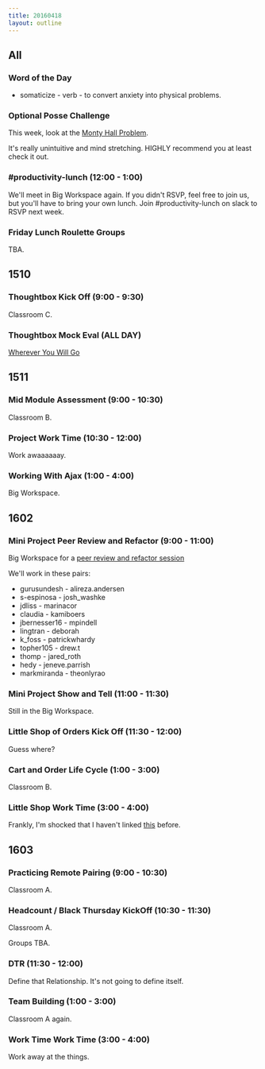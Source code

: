 ```yaml
---
title: 20160418
layout: outline
---
```


## All

### Word of the Day
* somaticize - verb - to convert anxiety into physical problems.

### Optional Posse Challenge

This week, look at the [Monty Hall Problem](https://github.com/turingschool/posse_challenges/tree/master/monty_hall).

It's really unintuitive and mind stretching. HIGHLY recommend you at least check it out.

### #productivity-lunch (12:00 - 1:00)

We'll meet in Big Workspace again. If you didn't RSVP, feel free to join us, but you'll have to bring your own lunch. Join #productivity-lunch on slack to RSVP next week.

### Friday Lunch Roulette Groups

TBA.


## 1510

### Thoughtbox Kick Off (9:00 - 9:30)

Classroom C.

### Thoughtbox Mock Eval (ALL DAY)

[Wherever You Will Go](https://www.youtube.com/watch?v=iAP9AF6DCu4)


## 1511

### Mid Module Assessment (9:00 - 10:30)

Classroom B.

### Project Work Time (10:30 - 12:00)

Work awaaaaaay.

### Working With Ajax (1:00 - 4:00)

Big Workspace.


## 1602

### Mini Project Peer Review and Refactor (9:00 - 11:00)

Big Workspace for a [peer review and refactor session](https://github.com/turingschool/lesson_plans/blob/master/ruby_02-web_applications_with_ruby/rails_mini_project_review_and_refactor.md)

We'll work in these pairs:

* gurusundesh - alireza.andersen
* s-espinosa - josh_washke
* jdliss - marinacor
* claudia - kamiboers
* jbernesser16 - mpindell
* lingtran - deborah
* k_foss - patrickwhardy
* topher105 - drew.t
* thomp - jared_roth
* hedy - jeneve.parrish
* markmiranda - theonlyrao


### Mini Project Show and Tell (11:00 - 11:30)

Still in the Big Workspace.

### Little Shop of Orders Kick Off (11:30 - 12:00)

Guess where?

### Cart and Order Life Cycle (1:00 - 3:00)

Classroom B.

### Little Shop Work Time (3:00 - 4:00)

Frankly, I'm shocked that I haven't linked [this](https://www.youtube.com/watch?v=1l9lN3wtMcA)
before.


## 1603

### Practicing Remote Pairing (9:00 - 10:30)

Classroom A.

### Headcount / Black Thursday KickOff (10:30 - 11:30)

Classroom A.

Groups TBA.

### DTR (11:30 - 12:00)

Define that Relationship. It's not going to define itself.

### Team Building (1:00 - 3:00)

Classroom A again.

### Work Time Work Time (3:00 - 4:00)

Work away at the things.
